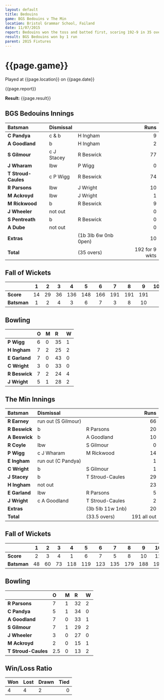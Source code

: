 ```yaml
---
layout: default
title: Bedouins
game: BGS Bedouins v The Min
location: Bristol Grammar School, Failand
date: 11/07/2015
report: Bedouins won the toss and batted first, scoring 192-9 in 35 overs. The Min replied with 191-10 in 33.5 overs.
result: BGS Bedouins won by 1 run
parent: 2015 Fixtures
---
```


# {{page.game}}

Played at {{page.location}} on {{page.date}}

{{page.report}}

**Result:** {{page.result}}

## BGS Bedouins Innings

| Batsman | Dismissal |  | Runs |
|:---|:---|---|---:|
| **C Pandya** | c & b | H Ingham | 9 |
| **A Goodland** |  b | H Ingham | 2 |
| **S Gilmour** | c J Stacey | R Beswick | 77 |
| **J Wharam** | lbw  | P Wigg | 0 |
| **T Stroud-Caules** | c P Wigg  | R Beswick | 74 |
| **R Parsons** | lbw  | J Wright | 10 |
| **M Ackroyd** | lbw  | J Wright | 1 |
| **M Rickwood** |  b | R Beswick | 9 |
| **J Wheeler** | not out |  | 0 | 
| **S Pentreath** | b | R Beswick | 0 |
| **A Dube** | not out |  | 0 | 
| **Extras** | | (1b 3lb 6w 0nb 0pen) | 10 | 
| **Total** | | (35 overs) | 192 for 9 wkts | 

## Fall of Wickets

| | 1 | 2 | 3 | 4 | 5 | 6 | 7 | 8 | 9 | 10 |
|---|:---:|:---:|:---:|:---:|:---:|:---:|:---:|:---:|:---:|:---:|
| **Score** | 14 | 29 | 36 | 136 | 148 | 166 | 191 | 191 | 191 |  |
| **Batsman** | 1 | 2 | 4 | 3 | 6 | 7 | 3 | 8 | 10 |  | 

## Bowling

| | O | M | R | W |
|---|:---|:---|:---|:---|
| **P Wigg**| 6 | 0 | 35 | 1 |
| **H Ingham** | 7 | 2 | 25 | 2 |
| **E Garland** | 7 | 0 | 43 | 0 |
| **C Wright** | 3 | 0 | 33 | 0 |
| **R Beswick** | 7 | 2 | 24 | 4 |
| **J Wright** | 5 | 1 | 28 | 2 |

## The Min Innings

| Batsman | Dismissal |  | Runs |
|:---|:---|---|---:|
| **R Earney** | run out (S Gilmour) |  | 66 |
| **R Beswick** | b | R Parsons | 20 |
| **A Beswick** | b | A Goodland | 10 |
| **R Coyle** | lbw | S Gilmour | 0 |
| **P Wigg** | c J Wharam | M Rickwood | 14 |
| **E Ingham** | run out (C Pandya) |  | 1 |
| **C Wright** | b | S Gilmour | 1 |
| **J Stacey** | b | T Stroud-Caules | 29 |
| **H Ingham** | not out |  | 23 |
| **E Garland** | lbw | R Parsons | 5 |
| **J Wright** | c A Goodland | T Stroud-Caules | 2 |
| **Extras** | | (3b 5lb 11w 1nb) | 20 | 
| **Total** | | (33.5 overs) | 191 all out | 

## Fall of Wickets

| | 1 | 2 | 3 | 4 | 5 | 6 | 7 | 8 | 9 | 10 |
|---|:---:|:---:|:---:|:---:|:---:|:---:|:---:|:---:|:---:|:---:|
| **Score** | 2 | 3 | 4 | 1 | 6 | 7 | 5 | 8 | 10 | 11 | 
| **Batsman** | 48 | 60 | 73 | 118 | 119 | 123 | 135 | 179 | 188 | 191 | 

## Bowling

| | O | M | R | W |
|---|:---|:---|:---|:---|
| **R Parsons** | 7 | 1 | 32 | 2 |
| **C Pandya** | 5 | 1 | 34 | 0 |
| **A Goodland** | 7 | 0 | 33 | 1 |
| **S Gilmour** | 7 | 1 | 29 | 2 |
| **J Wheeler** | 3 | 0 | 27 | 0 |
| **M Ackroyd** | 2 | 0 | 15 | 1 |
| **T Stroud-Caules** | 2.5 | 0 | 13 | 2 | 

## Win/Loss Ratio

| Won | Lost | Drawn | Tied |
|:---|:---|:---|---:|
| 4 | 4 | 2 | 0 |